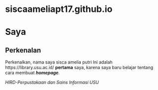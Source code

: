 # siscaameliapt17.github.io
<html>
<head>
<title>Homepage saya</title>
</head>
<body>
<h1>Saya</h1>
<h2>Perkenalan</h2>
<p>Perkenalkan, nama saya sisca amelia putri Ini adalah
<l>https://library.usu.ac.id/</i>
<b>pertama</b> saya, karena saya baru belajar tentang
cara membuat <b><i>homepage</l></b>.
</p>
</body>
</html> <!-- akhir dokumen HTML -->
HIRD-Perpustakaan dan Sains Informasi USU
